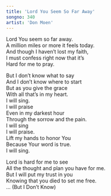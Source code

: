 ```yaml
---
title: 'Lord You Seem So Far Away'
songno: 340
artist: 'Don Moen'
---  
```

Lord You seem so far away.   
A million miles or more it feels today.  
And though I haven’t lost my faith,  
I must confess right now that it’s  
Hard for me to pray.  
  
But I don’t know what to say  
And I don’t know where to start  
But as you give the grace  
With all that’s in my heart.  
I will sing.  
I will praise  
Even in my darkest hour  
Through the sorrow and the pain.  
I will sing  
I will praise.  
Lift my hands to honor You  
Because Your word is true.  
I will sing.  
  
Lord is hard for me to see  
All the thought and plan you have for me.  
But I will put my trust in you  
Knowing that you died to set me free.  
… (But I Don’t Know)  
